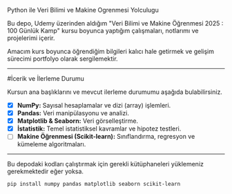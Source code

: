 Python ile Veri Bilimi ve Makine Ogrenmesi Yolculugu

Bu depo, Udemy üzerinden aldığım "Veri Bilimi ve Makine Öğrenmesi 2025 : 100 Günlük Kamp" kursu boyunca yaptığım çalışmaları, notlarımı ve projelerimi içerir.

Amacım kurs boyunca öğrendiğim bilgileri kalıcı hale getirmek ve gelişim sürecimi portfolyo olarak sergilemektir.

----

#İcerik ve İlerleme Durumu


Kursun ana başlıklarını ve mevcut ilerleme durumumu aşağıda bulabilirsiniz.

- [x] **NumPy:** Sayısal hesaplamalar ve dizi (array) işlemleri.
- [x] **Pandas:** Veri manipülasyonu ve analizi.
- [x] **Matplotlib & Seaborn:** Veri görselleştirme.
- [x] **İstatistik:** Temel istatistiksel kavramlar ve hipotez testleri.
- [ ] **Makine Öğrenmesi (Scikit-learn):** Sınıflandırma, regresyon ve kümeleme algoritmaları.

----
Bu depodaki kodları çalıştırmak için gerekli kütüphaneleri yüklemeniz gerekmektedir eğer yoksa.
```bash
pip install numpy pandas matplotlib seaborn scikit-learn
```

